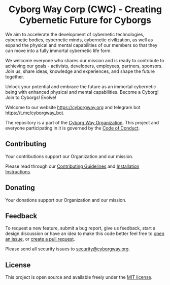<h1 align="center">Cyborg Way Corp (CWC) - Creating Cybernetic Future for Cyborgs</h1>

We aim to accelerate the development of cybernetic technologies, cybernetic bodies, cybernetic minds, cybernetic civilization, as well as expand the physical and mental capabilities of our members so that they can move into a fully immortal cybernetic life form.

We welcome everyone who shares our mission and is ready to contribute to achieving our goals - activists, developers, employees, partners, sponsors. Join us, share ideas, knowledge and experiences, and shape the future together.

Unlock your potential and embrace the future as an immortal cybernetic being with enhanced physical and mental capabilities. Become a Cyborg! Join to Cyborgs! Evolve!

Welcome to our website https://cyborgway.org and telegram bot https://t.me/cyborgway_bot.

The repository is a part of the [Cyborg Way Organization](https://github.com/cyborgway-org). This project and everyone participating in it is governed by the [Code of Conduct](CODE_OF_CONDUCT.md).

## Contributing

Your contributions support our Organization and our mission.

Please read through our [Contributing Guidelines](CONTRIBUTING.md) and [Installation Instructions](INSTALL.md).

## Donating

Your donations support our Organization and our mission.

## Feedback

To request a new feature, submit a bug report, give us feedback, start a design discussion or have an idea to make this code better feel free to [open an issue](https://github.com/cyborgway-org/cyborgway-org/issues), or [create a pull request](https://github.com/cyborgway-org/cyborgway-org/pulls).

Please send all security issues to [security@cyborgway.org](mailto:security@cyborgway.org).

## License

This project is open source and available freely under the [MIT license](LICENSE.md).
